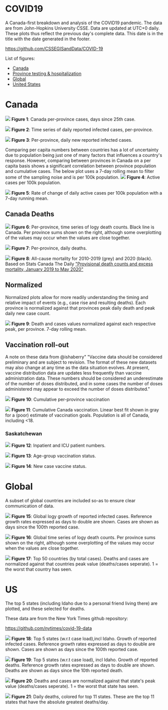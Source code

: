# COVID19
A Canada-first breakdown and analysis of the COVID19 pandemic. The data are from John-Hopkins University CSSE. Data are updated at UTC+0 daily. These plots thus reflect the previous day's complete data. This date is in the title with the date generated in the footer.

https://github.com/CSSEGISandData/COVID-19

List of figures:
- [Canada](#canada)
- [Province testing & hospitalization](#province)
- [Global](#global)
- [United States](#us)

# Canada

![](Canada_exp.png)
**Figure 1**: Canada per-province cases, days since 25th case. 

![](Canada_dailycases.png)
**Figure 2**: Time series of daily reported infected cases, per-province. 

![](Canada_dailycases_perprovince.png)
**Figure 3**: Per-province, daily new reported infected cases.


Comparing per capita numbers between countries has a lot of uncertainty due to population being just one of many factors that influences a country's response. However, comparing between provinces in Canada on a per capita basis shows a significant correlation between province population and cumulative cases. The below plot uses a 7-day rolling mean to filter some of the sampling noise and is per 100k population.
![](canada_cases_per.png)
**Figure 4**: Active cases per 100k population.

![](Canada_active_case_rate_of_change.png)
**Figure 5**: Rate of change of daily active cases per 100k population with a 7-day running mean.



## Canada Deaths ##
![](Canada_deaths.png)
**Figure 6**: Per-province, time series of logy death counts. Black line is Canada. Per province sums shown on the right, although some overplotting of the values may occur when the values are close together.

![](Canada_daily_deaths.png)
**Figure 7**: Per-province, daily deaths.

![](Canada_excess_death.png)
**Figure 8**: All-cause mortality for 2010-2019 (grey) and 2020 (black). Based on Stats Canada The Daily ["Provisional death counts and excess mortality, January 2019 to May 2020"](https://www150.statcan.gc.ca/n1/daily-quotidien/200724/dq200724a-eng.htm)

## Normalized ##

Normalized plots allow for more readily understanding the timing and relative impact of events (e.g., case rise and resulting deaths). Each province is normalized against that provinces peak daily death and peak daily new case count. 

![](canada_normalized.png)
**Figure 9**: Death and cases values normalized against each respective peak, per province. 7-day rolling mean.


## Vaccination roll-out

A note on these data from @ishaberry"
"Vaccine data should be considered preliminary and are subject to revision. The format of these new datasets may also change at any time as the data situation evolves. At present, vaccine distribution data are updates less frequently than vaccine administration data. These numbers should be considered an underestimate of the number of doses distributed, and in some cases the number of doses administered may appear to exceed the number of doses distributed."

![](Canada_vax.png)
**Figure 10**: Cumulative per-province vaccination 

![](Canada_Sept_vax_prediction.png)
**Figure 11**: Cumulative Canada vaccination. Linear best fit shown in gray for a (poor) estimate of vaccination goals. Population is all of Canada, including <18. 

### Saskatchewan ###

![](SK_hosp.png)
**Figure 12**: Inpatient and ICU patient numbers.

![](SK_vax_all_age_groups.png)
**Figure 13**: Age-group vaccination status.

![](SK_newcase_vax_status.png)
**Figure 14**: New case vaccine status.


# Global
A subset of global countries are included so-as to ensure clear communication of data. 

![](World_exp.png)
**Figure 15**: Global logy growth  of reported infected cases. Reference growth rates expressed as days to double are shown. Cases are shown as days since the 100th reported case. 

![](World_deaths.png)
**Figure 16**: Global time series of logy death counts. Per province sums shown on the right, although some overplotting of the values may occur when the values are close together.

![](Global_normalized.png)
**Figure 17**: Top 50 countries (by total cases). Deaths and cases are normalized against that countries peak value (deaths/cases seperate). 1 = the worst that country has seen.

# US

The top 5 states (including Idaho due to a personal friend living there) are plotted, and these selected for deaths.

These data are from the New York Times github repository:

https://github.com/nytimes/covid-19-data

![](US_selectStates_exp.png)
**Figure 18**: Top 5 states (w.r.t case load),incl Idaho. Growth of reported infected cases. Reference growth rates expressed as days to double are shown. Cases are shown as days since the 100th reported case. 

![](US_selectStates_deaths.png)
**Figure 19**: Top 5 states (w.r.t case load), incl Idaho. Growth of reported deaths. Reference growth rates expressed as days to double are shown. Deaths are shown as days since the 10th reported death. 

![](us_normalized.png)
**Figure 20**: Deaths and cases are normalized against that state's peak value (deaths/cases seperate). 1 = the worst that state has seen.

![](US_top_daily_deaths.png)
**Figure 21**: Daily deaths, colored for top 11 states. These are the top 11 states that have the absolute greatest deaths/day.

